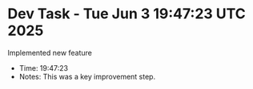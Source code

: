 # Dev Task - Tue Jun  3 19:47:23 UTC 2025
Implemented new feature
- Time: 19:47:23
- Notes: This was a key improvement step.
